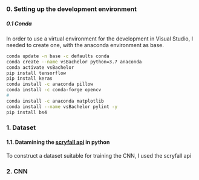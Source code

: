 ### 0. Setting up the development environment
##### 0.1 Conda

In order to use a virtual environment for the development in Visual Studio, I needed to create one, with the anaconda environment as base.

```bash
conda update -n base -c defaults conda
conda create --name vsBachelor python=3.7 anaconda
conda activate vsBachelor
pip install tensorflow
pip install keras
conda install -c anaconda pillow
conda install -c conda-forge opencv
#
conda install -c anaconda matplotlib
conda install --name vsBachelor pylint -y
pip install bs4
```



### 1. Dataset
#### 1.1. Datamining the [scryfall api](https://scryfall.com/docs/api) in python
To construct a dataset suitable for training the CNN, I used the scryfall api 

### 2. CNN
